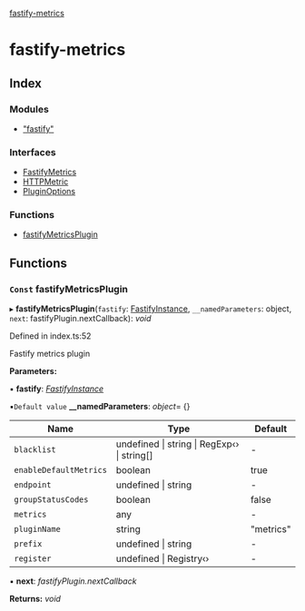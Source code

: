 [fastify-metrics](README.md)

# fastify-metrics

## Index

### Modules

* ["fastify"](modules/_fastify_.md)

### Interfaces

* [FastifyMetrics](interfaces/fastifymetrics.md)
* [HTTPMetric](interfaces/httpmetric.md)
* [PluginOptions](interfaces/pluginoptions.md)

### Functions

* [fastifyMetricsPlugin](README.md#const-fastifymetricsplugin)

## Functions

### `Const` fastifyMetricsPlugin

▸ **fastifyMetricsPlugin**(`fastify`: [FastifyInstance](interfaces/_fastify_.fastifyinstance.md), `__namedParameters`: object, `next`: fastifyPlugin.nextCallback): *void*

Defined in index.ts:52

Fastify metrics plugin

**Parameters:**

▪ **fastify**: *[FastifyInstance](interfaces/_fastify_.fastifyinstance.md)*

▪`Default value`  **__namedParameters**: *object*= {}

Name | Type | Default |
------ | ------ | ------ |
`blacklist` | undefined &#124; string &#124; RegExp‹› &#124; string[] | - |
`enableDefaultMetrics` | boolean | true |
`endpoint` | undefined &#124; string | - |
`groupStatusCodes` | boolean | false |
`metrics` | any | - |
`pluginName` | string | "metrics" |
`prefix` | undefined &#124; string | - |
`register` | undefined &#124; Registry‹› | - |

▪ **next**: *fastifyPlugin.nextCallback*

**Returns:** *void*
